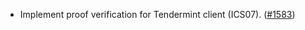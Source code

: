 - Implement proof verification for Tendermint client (ICS07).
  ([#1583](https://github.com/informalsystems/ibc-rs/pull/1583))

